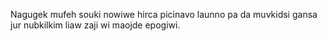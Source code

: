Nagugek mufeh souki nowiwe hirca picinavo launno pa da muvkidsi gansa jur nubkilkim liaw zaji wi maojde epogiwi.